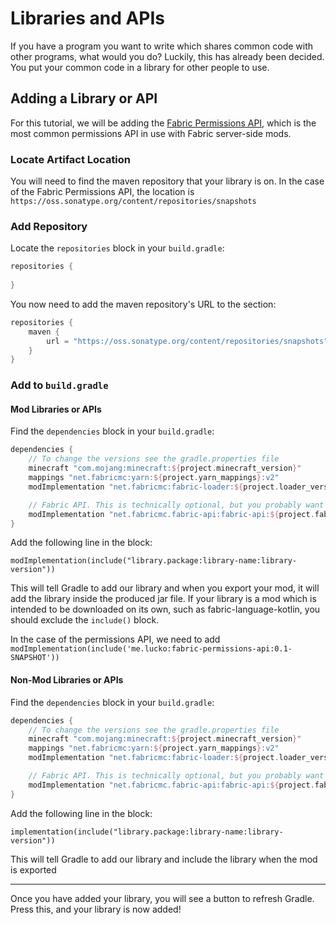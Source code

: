 # Libraries and APIs

If you have a program you want to write which shares common code with other programs, what would you do? Luckily, this has already been decided. You put your common code in a library for other people to use.

## Adding a Library or API

For this tutorial, we will be adding the [Fabric Permissions API](https://github.com/lucko/fabric-permissions-api), which is the most common permissions API in use with Fabric server-side mods.

### Locate Artifact Location

You will need to find the maven repository that your library is on. In the case of the Fabric Permissions API, the location is `https://oss.sonatype.org/content/repositories/snapshots`

### Add Repository

Locate the `repositories` block in your `build.gradle`:

```groovy
repositories {
    
}
```

You now need to add the maven repository's URL to the section:

```groovy
repositories {
    maven {
        url = "https://oss.sonatype.org/content/repositories/snapshots"
    }
}
```

### Add to `build.gradle`

#### Mod Libraries or APIs

Find the `dependencies` block in your `build.gradle`:

```groovy
dependencies {
    // To change the versions see the gradle.properties file
    minecraft "com.mojang:minecraft:${project.minecraft_version}"
    mappings "net.fabricmc:yarn:${project.yarn_mappings}:v2"
    modImplementation "net.fabricmc:fabric-loader:${project.loader_version}"

    // Fabric API. This is technically optional, but you probably want it anyway.
    modImplementation "net.fabricmc.fabric-api:fabric-api:${project.fabric_version}"
}
```

Add the following line in the block:

`modImplementation(include("library.package:library-name:library-version"))`

This will tell Gradle to add our library and when you export your mod, it will add the library inside the produced jar file. If your library is a mod which is intended to be downloaded on its own, such as fabric-language-kotlin, you should exclude the `include()` block.

In the case of the permissions API, we need to add `modImplementation(include('me.lucko:fabric-permissions-api:0.1-SNAPSHOT'))`

#### Non-Mod Libraries or APIs

Find the `dependencies` block in your `build.gradle`:

```groovy
dependencies {
    // To change the versions see the gradle.properties file
    minecraft "com.mojang:minecraft:${project.minecraft_version}"
    mappings "net.fabricmc:yarn:${project.yarn_mappings}:v2"
    modImplementation "net.fabricmc:fabric-loader:${project.loader_version}"

    // Fabric API. This is technically optional, but you probably want it anyway.
    modImplementation "net.fabricmc.fabric-api:fabric-api:${project.fabric_version}"
}
```

Add the following line in the block:

`implementation(include("library.package:library-name:library-version"))`

This will tell Gradle to add our library and include the library when the mod is exported

---

Once you have added your library, you will see a button to refresh Gradle. Press this, and your library is now added!

